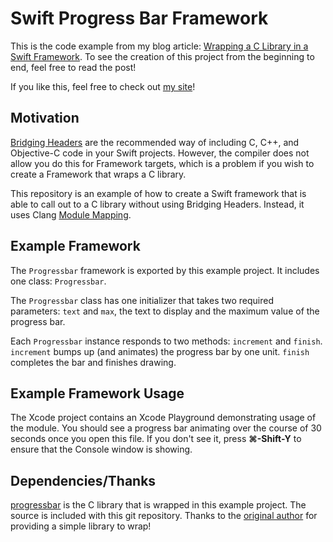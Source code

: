 # Swift Progress Bar Framework
This is the code example from my blog article: [Wrapping a C Library in a Swift Framework](https://colindrake.me/post/wrapping-a-c-library-in-a-swift-framework/). To see the creation of this project from the beginning to end, feel free to read the post!

If you like this, feel free to check out [my site](http://colindrake.me)!

## Motivation
[Bridging Headers](https://developer.apple.com/library/ios/documentation/Swift/Conceptual/BuildingCocoaApps/MixandMatch.html) are the recommended way of including C, C++, and Objective-C code in your Swift projects. However, the compiler does not allow you do this for Framework targets, which is a problem if you wish to create a Framework that wraps a C library.

This repository is an example of how to create a Swift framework that is able to call out to a C library without using Bridging Headers. Instead, it uses Clang [Module Mapping](http://clang.llvm.org/docs/Modules.html#module-maps).

## Example Framework
The `Progressbar` framework is exported by this example project. It includes one class: `Progressbar`.

The `Progressbar` class has one initializer that takes two required parameters: `text` and `max`, the text to display and the maximum value of the progress bar.

Each `Progressbar` instance responds to two methods: `increment` and `finish`. `increment` bumps up (and animates) the progress bar by one unit. `finish` completes the bar and finishes drawing.

## Example Framework Usage
The Xcode project contains an Xcode Playground demonstrating usage of the module. You should see a progress bar animating over the course of 30 seconds once you open this file. If you don't see it, press **⌘-Shift-Y** to ensure that the Console window is showing.

## Dependencies/Thanks
[progressbar](https://github.com/doches/progressbar) is the C library that is wrapped in this example project. The source is included with this git repository. Thanks to the [original author](https://github.com/doches) for providing a simple library to wrap!
